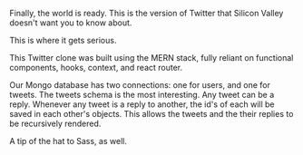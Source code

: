 Finally, the world is ready. This is the version of Twitter that Silicon Valley doesn't want you to know about.

This is where it gets serious.

This Twitter clone was built using the MERN stack, fully reliant on functional components, hooks, context, and react router.

Our Mongo database has two connections: one for users, and one for tweets. The tweets schema is the most interesting. Any tweet can be a reply. Whenever
any tweet is a reply to another, the id's of each will be saved in each other's objects. This allows the tweets and the their replies to be recursively rendered.

A tip of the hat to Sass, as well.
